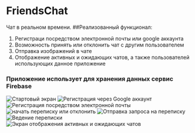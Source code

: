 
# FriendsChat
Чат в реальном времени. 
##Реализованный функционал:
1. Регистраци посредством электронной почты или google  аккаунта
2. Возможность принять или отклонить чат с другим пользователем
3. Отправка изображений в чате
4. Отображение активных и ожидающих чатов, а также пользователей использующих данное приложение
### Приложение использует для хранения данных сервис Firebase
![Стартовый экран](https://user-images.githubusercontent.com/63901279/122282028-9eb57900-cef3-11eb-8e0c-430af0613d8c.png)
![Регистрация через Google аккаунт](https://user-images.githubusercontent.com/63901279/122282089-affe8580-cef3-11eb-9fc7-802492748027.png)
![Регистрация посредством электронной почты](https://user-images.githubusercontent.com/63901279/122282160-c3115580-cef3-11eb-8d3c-08ac9c8e0f3d.png)
![начать переписку или отклонить](https://user-images.githubusercontent.com/63901279/122282267-e3d9ab00-cef3-11eb-9c38-d8c8f11d07ab.png)
![Отправка запроса на переписку](https://user-images.githubusercontent.com/63901279/122282595-42068e00-cef4-11eb-8d90-f1703886b7b1.png)
![Ведение переписки](https://user-images.githubusercontent.com/63901279/122282434-11265900-cef4-11eb-93f9-2de5da40e639.png)
![Экран отображения активных и ожидающих чатов](https://user-images.githubusercontent.com/63901279/122282498-256a5600-cef4-11eb-82b1-e2e0c5e41a7c.png)








